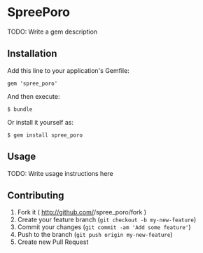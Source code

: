 # SpreePoro

TODO: Write a gem description

## Installation

Add this line to your application's Gemfile:

    gem 'spree_poro'

And then execute:

    $ bundle

Or install it yourself as:

    $ gem install spree_poro

## Usage

TODO: Write usage instructions here

## Contributing

1. Fork it ( http://github.com/<my-github-username>/spree_poro/fork )
2. Create your feature branch (`git checkout -b my-new-feature`)
3. Commit your changes (`git commit -am 'Add some feature'`)
4. Push to the branch (`git push origin my-new-feature`)
5. Create new Pull Request
